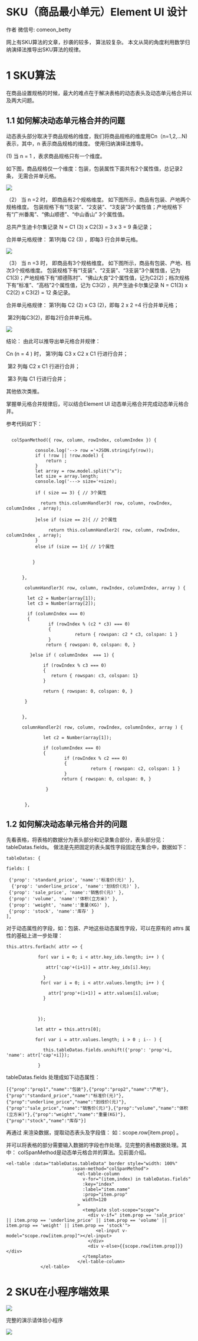 #  SKU（商品最小单元）Element UI 设计



 作者 微信号: comeon_betty 

网上有SKU算法的文章，抄袭的较多， 算法较复杂。 本文从简的角度利用数学归纳演绎法推导出SKU算法的规律。



#  1 SKU算法 

  

   在商品设置规格的时候，最大的难点在于解决表格的动态表头及动态单元格合并以及两大问题。

## 1.1 如何解决动态单元格合并的问题



动态表头部分取决于商品规格的维度，我们将商品规格的维度用Cn（n=1,2,...N) 表示，其中，n 表示商品规格的维度。 使用归纳演绎法推导。

(1) 当 n = 1 ，表求商品规格只有一个维度。

如下图，商品规格仅一个维度：包装，包装属性下面共有2个属性值，总记录2条， 无需合并单元格。



![](https://coding-2020.s3.cn-northwest-1.amazonaws.com.cn/assets/sku1.png)



（2） 当 n =2 时， 即商品有2个规格维度。  如下图所示，商品有包装、产地两个规格维度。 包装规格下有“1支装”、“2支装”、“3支装”3个属性值；产地规格下有“广州番禺”、“佛山顺德”、“中山香山” 3个属性值。

总共产生迪卡尔集记录 N  =  C1 (3)  x  C2(3) = 3 x 3 = 9 条记录； 

合并单元格规律： 第1列每 C2 (3) ，即每3 行合并单元格。



![](https://coding-2020.s3.cn-northwest-1.amazonaws.com.cn/assets/sku2.png)



（3） 当 n =3 时， 即商品有3个规格维度。  如下图所示，商品有包装、产地、档次3个规格维度。 包装规格下有“1支装”、“2支装”、“3支装”3个属性值，记为 C1(3)；产地规格下有“顺德陈村”、“佛山大良”2个属性值，记为C2(2)；档次规格下有“标准”、“高档”2个属性值，记为 C3(2) ，共产生迪卡尔集记录 N =  C1(3) x C2(2) x C3(2) = 12 条记录。

 合并单元格规律： 第1列每 C2 (2) x C3 (2)，即每 2 x 2 =4  行合并单元格；

​                                 第2列每C3(2)，即每2行合并单元格。



![](https://coding-2020.s3.cn-northwest-1.amazonaws.com.cn/assets/sku3.png)



结论： 由此可以推导出单元格合并规律：

Cn (n = 4 ) 时， 第1列每 C3 x C2 x C1 行进行合并； 

​                            第2 列每  C2 x C1 行进行合并； 

​                            第3 列每   C1 行进行合并；



其他依次类推。



掌握单元格合并规律后，可以结合Element UI 动态单元格合并完成动态单元格合并。  

参考代码如下： 

```

  colSpanMethod({ row, column, rowIndex, columnIndex }) {

           console.log('--> row ='+JSON.stringify(row));
           if ( !row || !row.model) {
               return ;
           }
           let array = row.model.split("x");
           let size = array.length;
           console.log('---> size='+size);

           if ( size == 3) { // 3个属性

             return this.columnHandler3( row, column, rowIndex, columnIndex , array);

           }else if (size == 2){ // 2个属性

                return this.columnHandler2( row, column, rowIndex, columnIndex , array);
           }
           else if (size == 1){ // 1个属性


          }


      },

       columnHandler3( row, column, rowIndex, columnIndex, array ) {

        let c2 = Number(array[1]);
        let c3 = Number(array[2]);

        if (columnIndex === 0)
        {
                if (rowIndex % (c2 * c3) === 0)
                {
                          return { rowspan: c2 * c3, colspan: 1 }
                }
               return { rowspan: 0, colspan: 0, }

         }else if ( columnIndex  === 1) {

              if (rowIndex % c3 === 0)
              {
                 return { rowspan: c3, colspan: 1}
              }

              return { rowspan: 0, colspan: 0, }

       }


      },

      columnHandler2( row, column, rowIndex, columnIndex, array ) {

              let c2 = Number(array[1]);

              if (columnIndex === 0)
              {
                      if (rowIndex % c2 === 0)
                      {
                                return { rowspan: c2, colspan: 1 }
                      }
                     return { rowspan: 0, colspan: 0, }

               }


       },
```



## 1.2 如何解决动态单元格合并的问题



先看表格，将表格的数据分为表头部分和记录集合部分，表头部分见：  tableDatas.fields。 做法是先把固定的表头属性字段固定在集合中，数据如下：

```
tableDatas: {

fields: [

 {'prop': 'standard_price', 'name':'标准价(元)' },
  {'prop': 'underline_price', 'name':'划线价(元)' },
 {'prop': 'sale_price', 'name':'销售价(元)' },
 {'prop': 'volume', 'name':'体积(立方米)' },
 {'prop': 'weight', 'name':'重量(KG)' },
 {'prop': 'stock', 'name':'库存' }
],

```



对于动态属性的字段，如：包装、产地这些动态属性字段，可以在原有的  attrs 属性的基础上进一步处理：

```
this.attrs.forEach( attr => {

            for( var i = 0; i < attr.key_ids.length; i++ ) {

               attr['cap'+(i+1)] = attr.key_ids[i].key;

              }
             for( var i = 0; i < attr.values.length; i++ ) {

                attr['prop'+(i+1)] = attr.values[i].value;
              }



            });

           let attr = this.attrs[0];

           for( var i = attr.values.length; i > 0 ; i-- ) {

              this.tableDatas.fields.unshift({'prop': 'prop'+i, 'name': attr['cap'+i]});

            }

```



 tableDatas.fields 处理成如下动态属性：

```
[{"prop":"prop1","name":"包装"},{"prop":"prop2","name":"产地"},{"prop":"standard_price","name":"标准价(元)"},{"prop":"underline_price","name":"划线价(元)"},{"prop":"sale_price","name":"销售价(元)"},{"prop":"volume","name":"体积(立方米)"},{"prop":"weight","name":"重量(KG)"},{"prop":"stock","name":"库存"}]
```



 再通过 <el-table >  来渲染数据，提取动态表头及字段值： 如：scope.row[item.prop] 。

并可以将表格的部分需要输入数据的字段也作处理。见完整的表格数据处理。其中： colSpanMethod是动态单元格合并的算法。见前面介绍。

```
<el-table :data="tableDatas.tableData" border style="width: 100%"
                         :span-method="colSpanMethod">
                           <el-table-column
                             v-for="(item,index) in tableDatas.fields"
                             :key="index"
                             :label="item.name"
                             :prop="item.prop"
                             width=120
                           >
                             <template slot-scope="scope">
                               <div v-if=" item.prop == 'sale_price' || item.prop == 'underline_price' || item.prop == 'volume' || item.prop == 'weight' || item.prop == 'stock'">
                                  <el-input v-model="scope.row[item.prop]"></el-input>
                               </div>
                               <div v-else>{{scope.row[item.prop]}}</div>
                             </template>
                           </el-table-column>
             </el-table>
```



# 2  SKU在小程序端效果



![](https://coding-2020.s3.cn-northwest-1.amazonaws.com.cn/assets/mini.jpeg)





完整的演示请体验小程序



![](https://coding-2020.s3.cn-northwest-1.amazonaws.com.cn/assets/mini-example.jpeg)